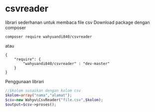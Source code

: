 # csvreader
librari sederhanan untuk membaca file csv
Download package dengan composer
```
composer require wahyuandi840/csvreader
```
atau
```
{
	"require": {
		"wahyuandi840/csvreader" : "dev-master"
	}
}
```
Penggunaan librari
```php
//$kolom susaikan dengan kolom csv
$kolom=array("nama","alamat");
$csv=new Wahyu\CsvReader("file.csv",$kolom);
$output=$csv->proses();
```
